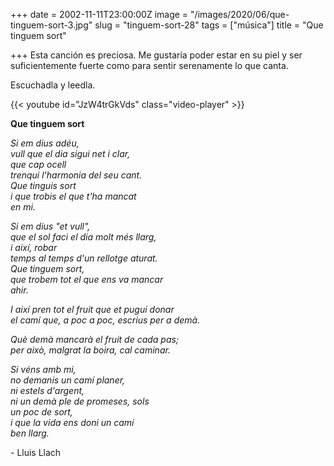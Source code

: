 +++
date = 2002-11-11T23:00:00Z
image = "/images/2020/06/que-tinguem-sort-3.jpg"
slug = "tinguem-sort-28"
tags = ["música"]
title = "Que tinguem sort"

+++
Esta canción es preciosa. Me gustaría poder estar en su piel y ser suficientemente fuerte como para sentir serenamente lo que canta. 

Escuchadla y leedla.

{{< youtube id="JzW4trGkVds" class="video-player" >}}

**Que tinguem sort**

*Si em dius adéu,\
vull que el dia sigui net i clar,\
que cap ocell\
trenqui l'harmonia del seu cant.\
Que tinguis sort\
i que trobis el que t'ha mancat\
en mi.*

*Si em dius "et vull",\
que el sol faci el dia molt més llarg,\
i així, robar\
temps al temps d'un rellotge aturat.\
Que tinguem sort,\
que trobem tot el que ens va mancar\
ahir.*

*I així pren tot el fruit que et pugui donar\
el camí que, a poc a poc, escrius per a demà.*

*Què demà mancarà el fruit de cada pas;\
per això, malgrat la boira, cal caminar.*

*Si véns amb mi,\
no demanis un camí planer,\
ni estels d'argent,\
ni un demà ple de promeses, sols\
un poc de sort,\
i que la vida ens doni un camí\
ben llarg.*

\- Lluis Llach